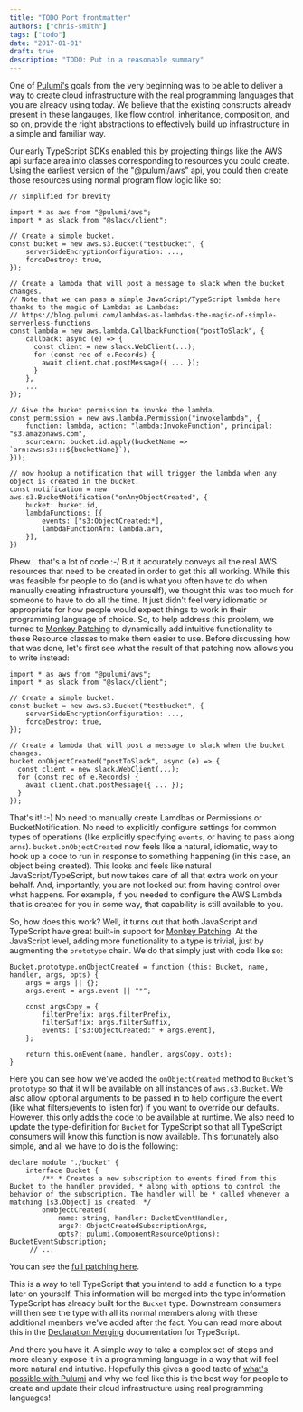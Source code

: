```yaml
---
title: "TODO Port frontmatter"
authors: ["chris-smith"]
tags: ["todo"]
date: "2017-01-01"
draft: true
description: "TODO: Put in a reasonable summary"
---
```



One of [Pulumi's](https://pulumi.io) goals from the very beginning was
to be able to deliver a way to create cloud infrastructure with the real
programming languages that you are already using today. We believe that
the existing constructs already present in these langauges, like flow
control, inheritance, composition, and so on, provide the right
abstractions to effectively build up infrastructure in a simple and
familiar way.

Our early TypeScript SDKs enabled this by projecting things like the AWS
api surface area into classes corresponding to resources you could
create. Using the earliest version of the "@pulumi/aws" api, you could
then create those resources using normal program flow logic like so:

    // simplified for brevity

    import * as aws from "@pulumi/aws";
    import * as slack from "@slack/client";

    // Create a simple bucket.
    const bucket = new aws.s3.Bucket("testbucket", {
        serverSideEncryptionConfiguration: ...,
        forceDestroy: true,
    });

    // Create a lambda that will post a message to slack when the bucket changes.
    // Note that we can pass a simple JavaScript/TypeScript lambda here thanks to the magic of Lambdas as Lambdas:
    // https://blog.pulumi.com/lambdas-as-lambdas-the-magic-of-simple-serverless-functions
    const lambda = new aws.lambda.CallbackFunction("postToSlack", { 
        callback: async (e) => {
          const client = new slack.WebClient(...);
          for (const rec of e.Records) {
            await client.chat.postMessage({ ... });
          }
        },
        ...
    });

    // Give the bucket permission to invoke the lambda.
    const permission = new aws.lambda.Permission("invokelambda", {
        function: lambda, action: "lambda:InvokeFunction", principal: "s3.amazonaws.com",
        sourceArn: bucket.id.apply(bucketName => `arn:aws:s3:::${bucketName}`),
    }));

    // now hookup a notification that will trigger the lambda when any object is created in the bucket.
    const notification = new aws.s3.BucketNotification("onAnyObjectCreated", {
        bucket: bucket.id,
        lambdaFunctions: [{
            events: ["s3:ObjectCreated:*],
            lambdaFunctionArn: lambda.arn,
        }],
    })

Phew... that's a lot of code :-/ But it accurately conveys all the real
AWS resources that need to be created in order to get this all working.
While this was feasible for people to do (and is what you often have to
do when manually creating infrastructure yourself), we thought this was
too much for someone to have to do all the time. It just didn't feel
very idiomatic or appropriate for how people would expect things to work
in their programming language of choice. So, to help address this
problem, we turned to [Monkey
Patching](https://en.wikipedia.org/wiki/Monkey_patch) to dynamically add
intuitive functionality to these Resource classes to make them easier to
use. Before discussing how that was done, let's first see what the
result of that patching now allows you to write instead:

    import * as aws from "@pulumi/aws";
    import * as slack from "@slack/client";

    // Create a simple bucket.
    const bucket = new aws.s3.Bucket("testbucket", {
        serverSideEncryptionConfiguration: ...,
        forceDestroy: true,
    });

    // Create a lambda that will post a message to slack when the bucket changes.
    bucket.onObjectCreated("postToSlack", async (e) => {
      const client = new slack.WebClient(...);
      for (const rec of e.Records) {
        await client.chat.postMessage({ ... });
      }
    });

That's it! :-) No need to manually create Lamdbas or Permissions or
BucketNotification. No need to explicitly configure settings for common
types of operations (like explicitly specifying `events`, or having to
pass along `arns`). `bucket.onObjectCreated` now feels like a natural,
idiomatic, way to hook up a code to run in response to something
happening (in this case, an object being created). This looks and feels
like natural JavaScript/TypeScript, but now takes care of all that extra
work on your behalf. And, importantly, you are not locked out from
having control over what happens. For example, if you needed to
configure the AWS Lambda that is created for you in some way, that
capability is still available to you.

So, how does this work? Well, it turns out that both JavaScript and
TypeScript have great built-in support for [Monkey
Patching](https://en.wikipedia.org/wiki/Monkey_patch). At the JavaScript
level, adding more functionality to a type is trivial, just by
augmenting the `prototype` chain. We do that simply just with code like
so:

    Bucket.prototype.onObjectCreated = function (this: Bucket, name, handler, args, opts) {
        args = args || {};
        args.event = args.event || "*";

        const argsCopy = {
            filterPrefix: args.filterPrefix,
            filterSuffix: args.filterSuffix,
            events: ["s3:ObjectCreated:" + args.event],
        };

        return this.onEvent(name, handler, argsCopy, opts);
    }

Here you can see how we've added the `onObjectCreated` method to
`Bucket`'s `prototype` so that it will be available on all instances of
`aws.s3.Bucket`. We also allow optional arguments to be passed in to
help configure the event (like what filters/events to listen for) if you
want to override our defaults. However, this only adds the code to be
available at runtime. We also need to update the type-definition for
`Bucket` for TypeScript so that all TypeScript consumers will know this
function is now available. This fortunately also simple, and all we have
to do is the following:

    declare module "./bucket" {
        interface Bucket {
            /** * Creates a new subscription to events fired from this Bucket to the handler provided, * along with options to control the behavior of the subscription. The handler will be * called whenever a matching [s3.Object] is created. */
            onObjectCreated(
                name: string, handler: BucketEventHandler,
                args?: ObjectCreatedSubscriptionArgs,
                opts?: pulumi.ComponentResourceOptions): BucketEventSubscription;
         // ...

You can see the [full patching
here](https://github.com/pulumi/pulumi-aws/blob/71f11fdea5c7224dd93b774c450d6fc7f0d44b88/sdk/nodejs/s3/s3Mixins.ts#L210-L253).

This is a way to tell TypeScript that you intend to add a function to a
type later on yourself. This information will be merged into the type
information TypeScript has already built for the `Bucket` type.
Downstream consumers will then see the type with all its normal members
along with these additional members we've added after the fact. You can
read more about this in the [Declaration
Merging](https://www.typescriptlang.org/docs/handbook/declaration-merging.html)
documentation for TypeScript.

And there you have it. A simple way to take a complex set of steps and
more cleanly expose it in a programming language in a way that will feel
more natural and intuitive. Hopefully this gives a good taste of [what's
possible with Pulumi](https://pulumi.io) and why we feel like this is
the best way for people to create and update their cloud infrastructure
using real programming languages!

